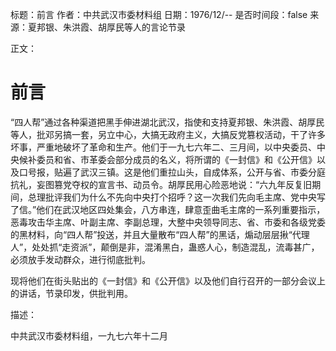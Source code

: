 标题：前言
作者：中共武汉市委材料组
日期：1976/12/--
是否时间段：false
来源：夏邦银、朱洪霞、胡厚民等人的言论节录

正文：

# 前言

“四人帮”通过各种渠道把黑手伸进湖北武汉，指使和支持夏邦银、朱洪霞、胡厚民等人，批邓另搞一套，另立中心，大搞无政府主义，大搞反党篡权活动，干了许多坏事，严重地破坏了革命和生产。他们于一九七六年二、三月间，以中央委员、中央候补委员和省、市革委会部分成员的名义，将所谓的《一封信》和《公开信》以及口号报，贴遍了武汉三镇。这是他们重拉山头，自成体系，公开与省、市委分庭抗礼，妄图篡党夺权的宣言书、动员令。胡厚民用心险恶地说：“六九年反复旧期间，总理批评我们为什么不先向中央打个招呼？这一次我们先向毛主席、党中央写了信。”他们在武汉地区四处集会，八方串连，肆意歪曲毛主席的一系列重要指示，恶毒攻击华主席、叶副主席、李副总理，大整中央领导同志、省、市委和各级党委的黑材料，向“四人帮”投送，并且大量散布“四人帮”的黑话，煽动层层揪“代理人”，处处抓“走资派”，颠倒是非，混淆黑白，蛊惑人心，制造混乱，流毒甚广，必须放手发动群众，进行彻底批判。

现将他们在街头贴出的《一封信》和《公开信》以及他们自行召开的一部分会议上的讲话，节录印发，供批判用。

描述：

中共武汉市委材料组，一九七六年十二月

